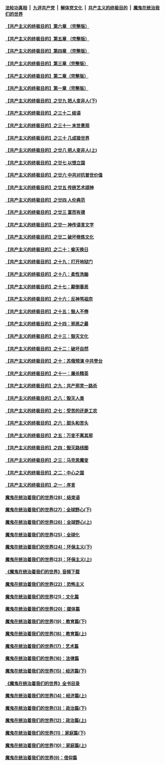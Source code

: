 ####  [法轮功真相](../../../../basic/blob/master/README.md?t=05301201) &nbsp;|&nbsp; [九评共产党](../../../../9ping.md/blob/master/README.md?t=05301201) &nbsp;|&nbsp; [解体党文化](../../../../jtdwh.md/blob/master/README.md?t=05301201)  &nbsp;|&nbsp; [共产主义的终极目的](../../../../gczydzjmd.md/blob/master/README.md?t=05301201) &nbsp;|&nbsp; [魔鬼在统治我们的世界](../../../../mgztzwmdsj.md/blob/master/README.md?t=05301201) 

#### [【共产主义的终极目的】第六章 （完整版）](../pages/nsc422/n11428913.md?t=05301201) 

#### [【共产主义的终极目的】第五章 （完整版）](../pages/nsc422/n11428912.md?t=05301201) 

#### [【共产主义的终极目的】第四章 （完整版）](../pages/nsc422/n11428907.md?t=05301201) 

#### [【共产主义的终极目的】第三章（完整版）](../pages/nsc422/n11428848.md?t=05301201) 

#### [【共产主义的终极目的】第二章（完整版）](../pages/nsc422/n11428831.md?t=05301201) 

#### [【共产主义的终极目的】第一章（完整版）](../pages/nsc422/n11417651.md?t=05301201) 

#### [【共产主义的终极目的】之廿九 把人变非人(下)](../pages/nsc422/n11344140.md?t=05301201) 

#### [【共产主义的终极目的】之三十二 结语](../pages/nsc422/n11360535.md?t=05301201) 

#### [【共产主义的终极目的】之三十一 末世景观](../pages/nsc422/n11351129.md?t=05301201) 

#### [【共产主义的终极目的】之三十 几成狼世界](../pages/nsc422/n11348280.md?t=05301201) 

#### [【共产主义的终极目的】之廿八 把人变非人(上)](../pages/nsc422/n11340492.md?t=05301201) 

#### [【共产主义的终极目的】之廿七 以恨立国](../pages/nsc422/n11336944.md?t=05301201) 

#### [【共产主义的终极目的】之廿六 中共对抗普世价值](../pages/nsc422/n11324785.md?t=05301201) 

#### [【共产主义的终极目的】之廿五 传统艺术颂神](../pages/nsc422/n11296396.md?t=05301201) 

#### [【共产主义的终极目的】之廿四 人伦典范](../pages/nsc422/n11296397.md?t=05301201) 

#### [【共产主义的终极目的】之廿三 富而有德](../pages/nsc422/n11283598.md?t=05301201) 

#### [【共产主义的终极目的】之廿一 神传语言文字](../pages/nsc422/n11263265.md?t=05301201) 

#### [【共产主义的终极目的】之廿二 破坏修炼文化](../pages/nsc422/n11245728.md?t=05301201) 

#### [【共产主义的终极目的】之二十：偷天换日](../pages/nsc422/n11238846.md?t=05301201) 

#### [【共产主义的终极目的】之十九：打开地狱门](../pages/nsc422/n11206376.md?t=05301201) 

#### [【共产主义的终极目的】之十八：柔性洗脑](../pages/nsc422/n11199994.md?t=05301201) 

#### [【共产主义的终极目的】之十七：颠倒善恶](../pages/nsc422/n11179782.md?t=05301201) 

#### [【共产主义的终极目的】之十六：反神骂祖宗](../pages/nsc422/n11166798.md?t=05301201) 

#### [【共产主义的终极目的】之十五：毁人不倦](../pages/nsc422/n11166792.md?t=05301201) 

#### [【共产主义的终极目的】之十四：邪恶之最](../pages/nsc422/n11150249.md?t=05301201) 

#### [【共产主义的终极目的】之十三：毁灭文化](../pages/nsc422/n11135227.md?t=05301201) 

#### [【共产主义的终极目的】之十二：破坏自然](../pages/nsc422/n11135214.md?t=05301201) 

#### [【共产主义的终极目的】之十：苏俄预演 中共登台](../pages/nsc422/n11118424.md?t=05301201) 

#### [【共产主义的终极目的】之十一：屠杀精英](../pages/nsc422/n11118442.md?t=05301201) 

#### [【共产主义的终极目的】之九：共产邪灵一路杀](../pages/nsc422/n11114139.md?t=05301201) 

#### [【共产主义的终极目的】之八：毁灭人类](../pages/nsc422/n11108503.md?t=05301201) 

#### [【共产主义的终极目的】之七：受苦的还是工农](../pages/nsc422/n11101809.md?t=05301201) 

#### [【共产主义的终极目的】之六：甜头和苦头](../pages/nsc422/n11096971.md?t=05301201) 

#### [【共产主义的终极目的】之五：万变不离其邪](../pages/nsc422/n11091285.md?t=05301201) 

#### [【共产主义的终极目的】之四：毁灭路线图](../pages/nsc422/n11086284.md?t=05301201) 

#### [【共产主义的终极目的】之三：马克思魔变](../pages/nsc422/n11061941.md?t=05301201) 

#### [【共产主义的终极目的】之二：中心之国](../pages/nsc422/n11047728.md?t=05301201) 

#### [【共产主义的终极目的】之一：序言](../pages/nsc422/n11086077.md?t=05301201) 

#### [魔鬼在统治着我们的世界(28)：结束语](../pages/nsc422/n10936246.md?t=05301201) 

#### [魔鬼在统治着我们的世界(27)：全球野心(下)](../pages/nsc422/n10928319.md?t=05301201) 

#### [魔鬼在统治着我们的世界(26)：全球野心(上)](../pages/nsc422/n10900318.md?t=05301201) 

#### [魔鬼在统治着我们的世界(25)：全球化](../pages/nsc422/n10788205.md?t=05301201) 

#### [魔鬼在统治着我们的世界(24)：环保主义(下)](../pages/nsc422/n10695307.md?t=05301201) 

#### [魔鬼在统治着我们的世界(23)：环保主义(上)](../pages/nsc422/n10688613.md?t=05301201) 

#### [《魔鬼在统治着我们的世界》音频下载](../pages/nsc422/n10635553.md?t=05301201) 

#### [魔鬼在统治着我们的世界(22)：恐怖主义](../pages/nsc422/n10614727.md?t=05301201) 

#### [魔鬼在统治着我们的世界(21)：文化篇](../pages/nsc422/n10597706.md?t=05301201) 

#### [魔鬼在统治着我们的世界(20)：媒体篇](../pages/nsc422/n10586579.md?t=05301201) 

#### [魔鬼在统治着我们的世界(19)：教育篇(下)](../pages/nsc422/n10564808.md?t=05301201) 

#### [魔鬼在统治着我们的世界(18)：教育篇(上)](../pages/nsc422/n10526970.md?t=05301201) 

#### [魔鬼在统治着我们的世界(17)：艺术篇](../pages/nsc422/n10499093.md?t=05301201) 

#### [魔鬼在统治着我们的世界(16)：法律篇](../pages/nsc422/n10485969.md?t=05301201) 

#### [魔鬼在统治着我们的世界(15)：经济篇(下)](../pages/nsc422/n10469975.md?t=05301201) 

#### [《魔鬼在统治着我们的世界》全书目录](../pages/nsc422/n10464261.md?t=05301201) 

#### [魔鬼在统治着我们的世界(14)：经济篇(上)](../pages/nsc422/n10457370.md?t=05301201) 

#### [魔鬼在统治着我们的世界(13)：政治篇(下)](../pages/nsc422/n10448270.md?t=05301201) 

#### [魔鬼在统治着我们的世界(12)：政治篇(上)](../pages/nsc422/n10444576.md?t=05301201) 

#### [魔鬼在统治着我们的世界(11)：家庭篇(下)](../pages/nsc422/n10440961.md?t=05301201) 

#### [魔鬼在统治着我们的世界(10)：家庭篇(上)](../pages/nsc422/n10435448.md?t=05301201) 

#### [魔鬼在统治着我们的世界(9)：信仰篇](../pages/nsc422/n10432159.md?t=05301201) 

